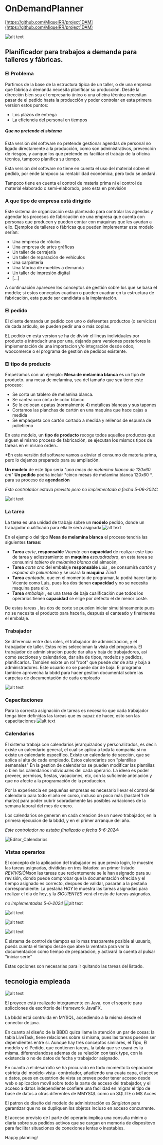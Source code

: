 # OnDemandPlanner 
[https://github.com/MiquelRR/project1DAM](https://github.com/MiquelRR/project1DAM)


![alt text](imagenes/odPlan_logo.png)

## Planificador para trabajos a demanda para talleres y fábricas.

### El Problema

Partimos de la base de la estructura típica de un taller, o de una empresa que fabrica a demanda necesita planificar su producción. Desde la dirección bien sea el empresario único o una oficina técnica necesitan pasar de el pedido hasta la producción y poder controlar en esta primera version estos puntos:
* Los plazos de entrega
* La eficiencia del personal en tiempos

##### Que no pretende el sistema

Esta versión del software no pretende gestionar agendas de personal no ligado directamente a la producción, como son administrativos, prevención de riesgos, y aunque los que pretende es facilitar el trabajo de la oficina técnica, tampoco planifica su tiempo.

Esta versión del software no tiene en cuenta el uso del material sobre el pedido, por ende tampoco su rentabilidad económica, pero todo se andará.

Tampoco tiene en cuenta el control de materia prima ni el control de material elaborado o semi-elaborado, pero esta en previsión

### A que tipo de empresa está dirigido
Este sistema de organización esta planteado para controlar las agendas y agendar los procesos de fabricación de una empresa que cuenta con personas que producen y pueden contar con máquinas que les ayudan a ello. 
Ejemplos de talleres o fábricas que pueden implementar este modelo serían: 

- Una empresa de rótulos
- Una empresa de artes gráficas
- Un taller de cerrajería
- Un taller de reparación de vehículos
- Una carpintería
- Una fábrica de muebles a demanda
- Un taller de impresión digital
- [...]

A continuación aparecen los conceptos de gestión sobre los que se basa el modelo; si estos conceptos cuadran o pueden cuadrar en tu estructura de fabricación, esta puede ser candidata a la implantación.

### El pedido
El cliente demanda un pedido con uno o deferentes productos (o servicios) de cada artículo, se pueden pedir una o más copias.

EL pedido en esta version se ha de divivir el lineas individuales por producto e introducir una por una, dejando para versiones posteriores la implementación de una importacion y/o integración desde odoo, woocomerce o el programa de gestión de pedidos existente.



### El tipo de producto
Empezamos con un ejemplo:
**Mesa de melamina blanca** es un tipo de producto.
una mesa de melamina, sea del tamaño que sea tiene este proceso: 
- Se corta un tablero de melamina blanca.
- Se cantea con cinta de color blanco 
- Se le colocan x patas (normalmente 4) metálicas blancas y sus tapones
- Cortamos las planchas de cartón en una maquina que hace cajas a medida
- Se empaqueta con cartón cortado a medida y  rellenos de espuma de polietileno

En este modelo, un **tipo de producto** recoge todos aquellos productos que siguen el mismo proceso de fabricación, se ejecutan los mismos tipos de tareas en el mismo orden..

*En esta versión del software vamos a obviar el consumo de materia prima, pero lo dejamos preparado para su ampliación.

**Un modelo** de este tipo seria *"una mesa de melamina blanca de 120x60 cm"*
**Un pedido** podría incluir *cinco mesas de melamina blanca 120x60 *, para su proceso de **agendación**

*Este controlador estava previsto pero no implementado a fecha 5-06-2024:*

![alt text](./imagenes/pedido.png)


### La tarea
La tarea es una unidad de trabajo sobre un **modelo** pedido, donde un trabajador cualificado para ella le será asignada
![alt text](./imagenes/edicion_tipo.png)

En el ejemplo del tipo **Mesa de melamina blanca** el proceso tendría las siguientes **tareas**:
- **Tarea** *corte*,  **responsable** *Vicente* con **capacidad** de realizar este tipo de tarea y adiestramiento en **maquina** *escuadradora*, en esta tarea se consumirá *tablero de melamina blanca* del almacén,
- **Tarea** *corte cnc* del embalaje **responsable** *Luis* , se consumirá *cartón* y *espuma de poliuretano* y se usará la **maquina** *Zünd*
- **Tarea** *canteado*, que en el momento de programar, la podrá hacer tanto Vicente como Luis, pues los dos tienen **capacidad** y no se necesita maquina para ello.
- **Tarea** *embalaje* , es una tarea de baja cualificación que todos los operarios tienen **capacidad** se elige por defecto el de menor coste.

De estas tareas , las dos de corte se pueden iniciar simultáneamente pues no se necesita el producto para hacerla, después el canteado y finalmente el embalaje.



### Trabajador
Se diferencia entre dos roles, el trabajador de administracion, y el trabajador de taller. Estos roles seleccionan la vista del programa. El trabajador de administracion puede dar alta y baja de trabajadores, así como secciones y calendarios, dar alta de tipos, modelos y pedidos, planificarlos. Tambien exixte un rol "root" que puede dar de alta y baja a administradores. Este usuario no se puede dar de baja.
El programa tambien aprovecha la bbdd para hacer gestion documental sobre las carpetas de documentación de cada empleado

![alt text](./imagenes/trabajador.png)

### Capacitaciones
Para la correcta asignación de tareas es necesario que cada trabajador tenga bien definidas las tareas que es capaz de hacer, esto son las capacitaciones
![alt text](./imagenes/capacitaciones.png)

### Calendarios
El sistema trabaja con calendarios jerarquizados y personalizados, es decir: existe un calendario general, el cual se aplica a toda la compañia si no existe un calendario específico. Existe un calendario de sección, que se aplica al alta de cada empleado. Estos calendarios son "plantillas semanales" 
En la gestion de calendarios se pueden modificar las plantillas o bien los calendarios individuales del cada operario. La ideea es poder preveer, permisos, fiestas, vacaciones, etc, con la suficiente antelación y que no afecte a la programación de la produccion.

Por la experiencia en pequeñas empresas es necesario llevar el control del calendario para todo el año en curso, incluso un poco más (hastael 1 de marzo) para poder cubrir sobradamente las posibles variaciones de la semana laboral del mes de enero.

Los calendarios se generan en cada creacion de un nuevo trabajador, en la primera ejecucion de la bbdd, y en el primer arranque del año.

*Este controlador no estaba finalizado a fecha 5-6-2024:*

![Editor_Calendarios](./imagenes/Editor_calendario.png)


### Vistas operarios

El concepto de la aplicacion del trabajador es que previo login, le muestre las tareas asignadas, divididas en tres listados:
un primer listado *REVIVISIÓN*son las tareas que recientemente se le han asignado para su revisión, dondo puede comprobar que la documentación ofrecida y el tiempo asignado es correcto, despues de validar, pasarán a la pestaña correspondiente:
La pestaña *HOY* le muestra las tareas asignadas para realizar el dia de hoy, y la *SIGUIENTES* verá el resto de tareas asignadas.




*no implementadas 5-6-2024*
![alt text](imagenes/login.png)

![alt text](imagenes/menu_operario.png)


![alt text](imagenes/tarea_produccion.png)


![alt text](imagenes/reporte.png)

E sistema de control de tiempos es lo mas trasparente posible al usuario, pueds cuenta el tiempo desde que abre la ventana para ver la documentacion como tiempo de preparacion, y activará la cuenta al pulsar "iniciar serie" 

Estas opciones son necesarias para ir quitando las tareas del listado.


## tecnologia empleada



![alt text](imagenes/bbdd.svg)

El proyeco está realizado integramente en Java, con el soporte para aplicciones de escritorio del framework JavaFX.

La bbdd está contruida en MYSQL, accediendo a la misma desde el conector de java.

En cuanto al diseño de la BBDD quiza llame la atención un par de cosas: la tabla LiveTask, tiene relaciones sobre si misma, pues las tareas pueden ser dependientes entre si. 
Aunque hay tres conceptos similares, el Tipo, El modelo y el Pedido, que contienen tareas, la tabla que se usará es la misma. diferenciandose ademas de su relación con task type, con la existencia o no de datos de fecha y trabajador asignado.

En cuanto a el desarrollo se ha procurado en todo momento la separación estricta del modelo-vista- controlador, añadiendo una cuata capa, el acceso a datos, pues en cuestrion de vista se prevee poder tener acceso desde web o aplicacion movil sobre todo la parte de acceso del trabajador, y el acceso a datos independiente confiere una facilidad en migrar el tipo de base de datos a otras diferentes de MMYSQL como un SQLITE o MS Acces

El patron de diseño del modelo de administración es *Singleton* para garantizar que no se dupliquen los objetos incluso en acceso concurrente.

El acceso previsto de l parte del operario implica una consulta mínim a diaria sobre sus pedidos activos que se cargan en memoria de dispositovo para facilitar situaciones de conexiones lentas o inestables.


Happy planning!

















